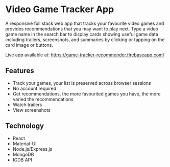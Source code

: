 # Video Game Tracker App

A responsive full stack web app that tracks your favourite video games and provides recommendations that you may want to play next. Type a video game name in the search bar to display cards showing useful game data including trailers, screenshots, and summaries by clicking or tapping on the card image or buttons.

Live app available at: https://game-tracker-recommender.firebaseapp.com/

## Features

* Track your games, your list is preserved across browser sessions
* No account required
* Get recommendations, the more favourited games you have, the more varied the recommendations
* Watch trailers
* View screenshots

## Technology

* React
* Material-UI
* Node.js/Express.js
* MongoDB
* IGDB API
